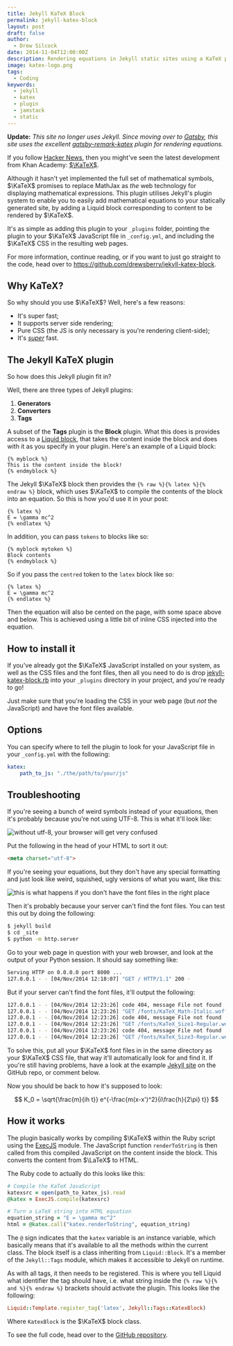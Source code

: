 ```yaml
---
title: Jekyll KaTeX Block
permalink: jekyll-katex-block
layout: post
draft: false
author:
  - Drew Silcock
date: 2014-11-04T12:00:00Z
description: Rendering equations in Jekyll static sites using a KaTeX plugin.
image: katex-logo.png
tags:
  - Coding
keywords:
  - jekyll
  - katex
  - plugin
  - jamstack
  - static
---
```

**Update:** *This site no longer uses Jekyll. Since moving over to [Gatsby](https://www.gatsbyjs.org/), this site uses the excellent [gatsby-remark-katex](https://www.gatsbyjs.org/packages/gatsby-remark-katex/) plugin for rendering equations.*

If you follow [Hacker News](https://news.ycombinator.com/item?id=8320439), then you might've seen the latest development from Khan Academy: [$\KaTeX$](http://khan.github.io/KaTeX/).

Although it hasn't yet implemented the full set of mathematical symbols, $\KaTeX$ promises to replace MathJax as *the* web technology for displaying mathematical expressions. This plugin utilises Jekyll's plugin system to enable you to easily add mathematical equations to your statically generated site, by adding a Liquid block corresponding to content to be rendered by $\KaTeX$.

It's as simple as adding this plugin to your `_plugins` folder, pointing the plugin to your $\KaTeX$ JavaScript file in `_config.yml`, and including the $\KaTeX$ CSS in the resulting web pages.

For more information, continue reading, or if you want to just go straight to the code, head over to <https://github.com/drewsberry/jekyll-katex-block>.

## Why KaTeX?

So why should you use $\KaTeX$? Well, here's a few reasons:

* It's super fast;
* It supports server side rendering;
* Pure CSS (the JS is only necessary is you're rendering client-side);
* It's *[super](http://jsperf.com/katex-vs-mathjax)* fast.

## The Jekyll KaTeX plugin

So how does this Jekyll plugin fit in?

Well, there are three types of Jekyll plugins:

1. **Generators**
2. **Converters**
3. **Tags**

A subset of the **Tags** plugin is the **Block** plugin. What this does is provides access to a [Liquid block](https://github.com/Shopify/liquid/wiki/Liquid-for-Programmers#create-your-own-tag-blocks), that takes the content inside the block and does with it as you specify in your plugin. Here's an example of a Liquid block:

```liquid
{% myblock %}
This is the content inside the block!
{% endmyblock %}
```

The Jekyll $\KaTeX$ block then provides the `{% raw %}{% latex %}{% endraw %}` block, which uses $\KaTeX$ to compile the contents of the block into an equation. So this is how you'd use it in your post:

```liquid
{% latex %}
E = \gamma mc^2
{% endlatex %}
```

In addition, you can pass `tokens` to blocks like so:

```liquid
{% myblock mytoken %}
Block contents
{% endmyblock %}
```

So if you pass the `centred` token to the `latex` block like so:

```liquid
{% latex %}
E = \gamma mc^2
{% endlatex %}
```

Then the equation will also be cented on the page, with some space above and below. This is achieved using a little bit of inline CSS injected into the equation.

## How to install it

If you've already got the $\KaTeX$ JavaScript installed on your system, as well as the CSS files and the font files, then all you need to do is drop [jekyll-katex-block.rb](https://raw.githubusercontent.com/drewsberry/jekyll-katex-block/master/katex_block.rb) into your `_plugins` directory in your project, and you're ready to go!

Just make sure that you're loading the CSS in your web page (but *not* the JavaScript) and have the font files available.

## Options

You can specify where to tell the plugin to look for your JavaScript file in your `_config.yml` with the following:

```yaml
katex:
    path_to_js: "./the/path/to/your/js"
```

## Troubleshooting

If you're seeing a bunch of weird symbols instead of your equations, then it's probably because you're not using UTF-8. This is what it'll look like:

<img src="/media/jekyll-katex-block/katex_no_utf8.png" alt="without utf-8, your browser will get very confused" class="ds-centred">

Put the following in the head of your HTML to sort it out:

```html
<meta charset="utf-8">
```

If you're seeing your equations, but they don't have any special formatting and just look like weird, squished, ugly versions of what you want, like this:

<img src="/media/jekyll-katex-block/no_font_equation.png" alt="this is what happens if you don't have the font files in the right place" class="ds-centred">

Then it's probably because your server can't find the font files. You can test this out by doing the following:

```bash
$ jekyll build
$ cd _site
$ python -m http.server
```

Go to your web page in question with your web browser, and look at the output of your Python session. It should say something like:

```bash
Serving HTTP on 0.0.0.0 port 8000 ...
127.0.0.1 - - [04/Nov/2014 12:18:07] "GET / HTTP/1.1" 200 -
```

But if your server can't find the font files, it'll output the following:

```bash
127.0.0.1 - - [04/Nov/2014 12:23:26] code 404, message File not found
127.0.0.1 - - [04/Nov/2014 12:23:26] "GET /fonts/KaTeX_Math-Italic.woff HTTP/1.1" 404 -
127.0.0.1 - - [04/Nov/2014 12:23:26] code 404, message File not found
127.0.0.1 - - [04/Nov/2014 12:23:26] "GET /fonts/KaTeX_Size1-Regular.woff HTTP/1.1" 404 -
127.0.0.1 - - [04/Nov/2014 12:23:26] code 404, message File not found
127.0.0.1 - - [04/Nov/2014 12:23:26] "GET /fonts/KaTeX_Size3-Regular.woff HTTP/1
```

To solve this, put all your $\KaTeX$ font files in in the same directory as your $\KaTeX$ CSS file, that way it'll automatically look for and find it. If you're still having problems, have a look at the example [Jekyll site](https://github.com/drewsberry/jekyll-katex-block/tree/master/test) on the GitHub repo, or comment below.

Now you should be back to how it's supposed to look:

$$
K_0 = \sqrt{\frac{m}{ih t}} e^{-\frac{m(x-x')^2}{i\frac{h}{2\pi} t}}
$$

## How it works

The plugin basically works by compiling $\KaTeX$ within the Ruby script using the [ExecJS](https://rubygems.org/gems/execjs) module. The JavaScript function `renderToString` is then called from this compiled JavaScript on the content inside the block. This converts the content from $\LaTeX$ to HTML.

The Ruby code to actually do this looks like this:

```ruby
# Compile the KaTeX JavaScript
katexsrc = open(path_to_katex_js).read
@katex = ExecJS.compile(katexsrc)

# Turn a LaTeX string into HTML equation
equation_string = "E = \gamma mc^2"
html = @katex.call("katex.renderToString", equation_string)
```

The `@` sign indicates that the `katex` variable is an instance variable, which basically means that it's available to all the methods within the current class. The block itself is a class inheriting from `Liquid::Block`. It's a member of the `Jekyll::Tags` module, which makes it accessible to Jekyll on runtime.

As with all tags, it then needs to be registered. This is where you tell Liquid what identifier the tag should have, i.e. what string inside the `{% raw %}{% and %}{% endraw %}` brackets should activate the plugin. This looks like the following:

```ruby
Liquid::Template.register_tag('latex', Jekyll::Tags::KatexBlock)
```

Where `KatexBlock` is the $\KaTeX$ block class.

To see the full code, head over to the [GitHub repository](https://github.com/drewsberry/jekyll-katex-block).
